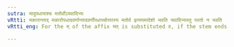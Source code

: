 ```yaml
---
sutra: मादुपधायाश्च मतोर्वोऽयवादिभ्यः
vRtti: मकारान्ताद् मकारोपधादवर्णान्तादवर्णोपधाच्चोत्तरस्य मतोर्व इत्ययमादेशो भवति यवादिभ्यस्तु परतो न भवति ॥
vRtti_eng: For the म् of the affix मत् is substituted व, if the stem ends in म् or अ (and आ) or if these are in the penultimate position; but not after यव and the rest.

---
```

